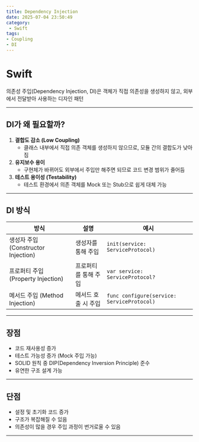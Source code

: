 ```yaml
---
title: Dependency Injection
date: 2025-07-04 23:50:49
category:
 - Swift
tags: 
- Coupling
- DI
---
```


# Swift

의존성 주입(Dependency Injection, DI)은 객체가 직접 의존성을 생성하지 않고, 외부에서 전달받아 사용하는 디자인 패턴

---

## DI가 왜 필요할까?

1. **결합도 감소 (Low Coupling)**
   - 클래스 내부에서 직접 의존 객체를 생성하지 않으므로, 모듈 간의 결합도가 낮아짐
2. **유지보수 용이**
   - 구현체가 바뀌어도 외부에서 주입만 해주면 되므로 코드 변경 범위가 줄어듬
3. **테스트 용이성 (Testability)**
   - 테스트 환경에서 의존 객체를 Mock 또는 Stub으로 쉽게 대체 가능

---

## DI 방식
| 방식 | 설명 | 예시 |
|------|------|------|
| 생성자 주입 (Constructor Injection) | 생성자를 통해 주입 | `init(service: ServiceProtocol)` |
| 프로퍼티 주입 (Property Injection) | 프로퍼티를 통해 주입 | `var service: ServiceProtocol?` |
| 메서드 주입 (Method Injection) | 메서드 호출 시 주입 | `func configure(service: ServiceProtocol)` |

---

## 장점
- 코드 재사용성 증가
- 테스트 가능성 증가 (Mock 주입 가능)
- SOLID 원칙 중 DIP(Dependency Inversion Principle) 준수
- 유연한 구조 설계 가능

---

## 단점
- 설정 및 초기화 코드 증가
- 구조가 복잡해질 수 있음
- 의존성이 많을 경우 주입 과정이 번거로울 수 있음

---
